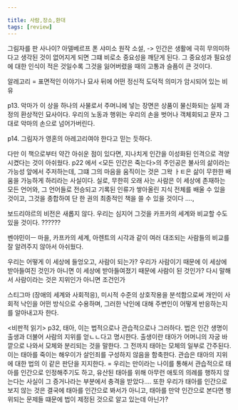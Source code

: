 ```yaml
---

title: 사람,장소,환대
tags: [review]
---
```


그림자를 판 사나이? 아델베르프 폰 샤미소 원작 소설, 
-> 인간은 생활에 극히 무의미하다고 생각된 것이 없어지게 되면 그떄 비로소 중요성을 깨닫게 된다. 그 중요성과 필요성에 대한 인식이 적은 것일수록 그것을 잃어버렸을 때의 고통과 슬픔이 큰 것이다.

알레고리 = 표면적인 이야기나 묘사 뒤에 어떤 정신적 도덕적 의미가 암시되어 있는 비유

p13. 악마가 이 상을 하나의 사물로서 주머니에 넣는 장면은 상품이 물신화되는 실제 과정의 환상적인 묘사이다. 우리의 노동과 행위는 우리의 손을 벗어나 객체회되고 문자 그대로 악마의 손으로 넘어가버린다. 

p14. 그림자가 영혼의 아레고리여야 한다고 믿는 듯하다. 

다만 이 책으로부터 약간 아쉬운 점이 있다면, 지나치게 인간을 이성화된 인격으로 격양시켰다는 것이 아쉬웠다. p22 에서 <모든 인간은 죽는다>의 주인공은 불사의 삶이라는 가능성 앞에서 주저하는데, 그떄 그의 마음을 움직이는 것은 그왁 ㅏㅌ은 삶이 무한한 배움을 가능하게 하리라는 사실이다. 실로, 무한히 오래 사는 사람은 이 세상에 존재하는 모든 언어와, 그 언어들로 전승되고 기록된 인류가 쌓아올린 지식 전체를 배울 수 있을 것이고, 그것을 종합하여 단 한 권의 최종적인 책을 쓸 수 있을 것이다 ...., 

보드리야르의 비전은 새롭지 않다. 우리는 심지어 그것을 카프카의 세계와 비교할 수도 있을 것이다. ??????

벤야민이ㅡ 마을, 카프카의 세계, 아렌트의 시각과 같이 여러 대조되는 사람들의 비교를 잘 알려주지 않아서 아쉬웠다.

우리는 어떻게 이 세상에 들엉오고, 사람이 되는가? 우리가 사람이기 때문에 이 세상에 받아들여진 것인가 아니면 이 세상에 받아들여졌기 때문에 사람이 된 것인가? 다시 말해서 사람이라는 것은 지위인가 아니면 조건인가 

스티그마 (장애의 세계와 사회적응), 미시적 수준의 상호작용을 분석함으로써 개인이 사회적 낙인을 어떤 방식으로 수용하며, 그러한 낙인에 대해 주변인이 어떻게 반응하는지를 알아내고자 한다.

<비판적 읽기>
 p32, 태아, 이는 법적으로나 관습적으로나 그러하다. 법은 인간 생명이 출생과 더불어 사람의 지위를 얻ㄴㄴ다고 명시한다. 출생이란 태아가 어머니의 자궁 바깥으로 나와서 모체와 분리되는 것을 말한다. 그 전까지 태아는 모체의 일부로 간주된다. 이는 태아를 죽이는 해우이가 살인죄를 구성하지 않음을 함축한다. 관습은 태아의 지위에 대한 법의 이 같은 판단을 지지한다. = 우리는 만이라는 나이를 통해서 관습적으로 태아를 인간으로 인정해주기도 하고, 유산된 태아를 위해 아무런 애토의 의례를 행하지 않는다는 사실이 그 증거나라는 부분에서 충격을 받았다....
  또한 우리가 태아를 인간으로 보지 않는 것은 결국에 태아를 인간으로 봐서가 아니고, 태아를 만약 인간으로 본다면 행위되는 문제들 떄문에 법이 제정된 것으로 알고 있는데 아닌가?